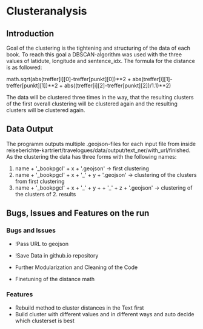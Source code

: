 # Clusteranalysis

## Introduction

Goal of the clustering is the tightening and structuring of the data of each book. To reach this goal a DBSCAN-algorithm was used with the three values of latidute, longitude and sentence_idx. The formula for the distance is as followed:

math.sqrt(abs(treffer[i][0]-treffer[punkt][0])**2 + abs(treffer[i][1]-treffer[punkt][1])**2 + abs((treffer[i][2]-treffer[punkt][2])/1.1)**2)

The data will be clustered three times in the way, that the resulting clusters of the first overall clustering will be clustered again and the resulting clusters will be clustered again. 

## Data Output

The programm outputs multiple .geojson-files for each input file from inside reiseberichte-kartriert/travelogues/data/output/text_ner/with_url/finished. As the clustering the data has three forms with the following names:

1. name + '\_bookpgcl' + x + '.geojson'
    -> first clustering
2. name + '\_bookpgcl' + x + '\_' + y + '.geojson'
    -> clustering of the clusters from first clustering
3. name + '\_bookpgcl' + x + '\_' + y + + '\_' + z + '.geojson'
    -> clustering of the clusters of 2. results

## Bugs, Issues and Features on the run

### Bugs and Issues

- !Pass URL to geojson
- !Save Data in github.io repository

- Further Modularization and Cleaning of the Code
- Finetuning of the distance math

### Features

- Rebuild method to cluster distances in the Text first
- Build cluster with different values and in different ways and auto decide which clusterset is best